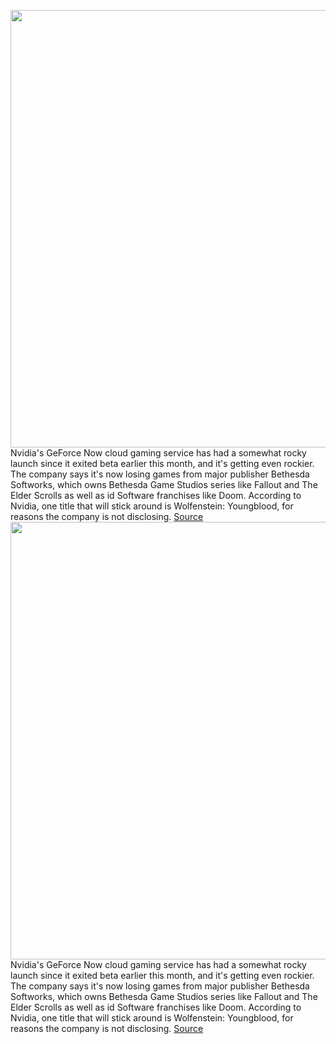 <img src='https://cdn.vox-cdn.com/thumbor/QXagBDliP2EYnHcwLbjDfrD65yc=/0x0:1020x680/1200x800/filters:focal(429x259:591x421)/cdn.vox-cdn.com/uploads/chorus_image/image/66352824/GeForce_NOW_Platforms_crop_verge.0.jpg' width='700px' /><br/>
Nvidia's GeForce Now cloud gaming service has had a somewhat rocky launch since it exited beta earlier this month, and it's getting even rockier. The company says it's now losing games from major publisher Bethesda Softworks, which owns Bethesda Game Studios series like Fallout and The Elder Scrolls as well as id Software franchises like Doom. According to Nvidia, one title that will stick around is Wolfenstein: Youngblood, for reasons the company is not disclosing.
<a href='https://www.theverge.com/2020/2/21/21147638/nvidia-geforce-now-bethesda-pulling-games-activision-blizzard-cloud-gaming'> Source <a/><img src='https://cdn.vox-cdn.com/thumbor/QXagBDliP2EYnHcwLbjDfrD65yc=/0x0:1020x680/1200x800/filters:focal(429x259:591x421)/cdn.vox-cdn.com/uploads/chorus_image/image/66352824/GeForce_NOW_Platforms_crop_verge.0.jpg' width='700px' /><br/>
Nvidia's GeForce Now cloud gaming service has had a somewhat rocky launch since it exited beta earlier this month, and it's getting even rockier. The company says it's now losing games from major publisher Bethesda Softworks, which owns Bethesda Game Studios series like Fallout and The Elder Scrolls as well as id Software franchises like Doom. According to Nvidia, one title that will stick around is Wolfenstein: Youngblood, for reasons the company is not disclosing.
<a href='https://www.theverge.com/2020/2/21/21147638/nvidia-geforce-now-bethesda-pulling-games-activision-blizzard-cloud-gaming'> Source <a/>
